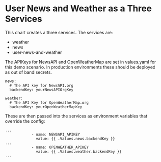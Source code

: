# User News and Weather as a Three Services

This chart creates a three services. The services are:

- weather
- news
- user-news-and-weather

The APIKeys for NewsAPI and OpenWeatherMap are set in values.yaml for this demo scenario. In production environments these should be deployed as out of band secrets.

```
news:
  # The API key for NewsAPI.org
  backendKey: yourNewsAPIOrgKey

weather:
  # The API Key for OpenWeatherMap.org
  backendKey: yourOpenWeatherMapKey
```

These are then passed into the services as environment variables that override the config:

```
...
            - name: NEWSAPI_APIKEY
              value: {{ .Values.news.backendKey }}
...
            - name: OPENWEATHER_APIKEY
              value: {{ .Values.weather.backendKey }}
...
```
